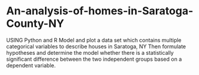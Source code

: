 # An-analysis-of-homes-in-Saratoga-County-NY
USING Python and R Model and plot a data set which contains multiple categorical variables to describe houses in Saratoga, NY
Then formulate hypotheses and determine the model whether there is a statistically significant difference between the two independent groups based on a dependent variable.
